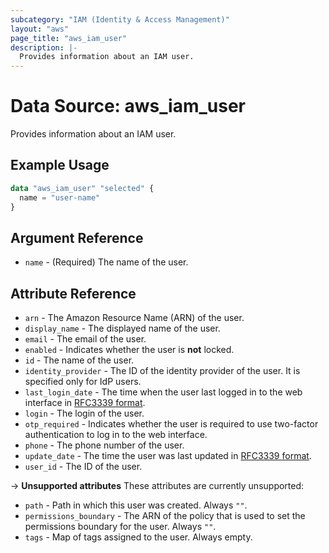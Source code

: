 ```yaml
---
subcategory: "IAM (Identity & Access Management)"
layout: "aws"
page_title: "aws_iam_user"
description: |-
  Provides information about an IAM user.
---
```


[RFC3339 format]: https://datatracker.ietf.org/doc/html/rfc3339#section-5.8

# Data Source: aws_iam_user

Provides information about an IAM user.

## Example Usage

```terraform
data "aws_iam_user" "selected" {
  name = "user-name"
}
```

## Argument Reference

* `name` - (Required) The name of the user.

## Attribute Reference

* `arn` - The Amazon Resource Name (ARN) of the user.
* `display_name` - The displayed name of the user.
* `email` - The email of the user.
* `enabled` - Indicates whether the user is **not** locked.
* `id` - The name of the user.
* `identity_provider` - The ID of the identity provider of the user. It is specified only for IdP users.
* `last_login_date` - The time when the user last logged in to the web interface in [RFC3339 format].
* `login` - The login of the user.
* `otp_required` -  Indicates whether the user is required to use two-factor authentication to log in to the web interface.
* `phone` - The phone number of the user.
* `update_date` - The time the user was last updated in [RFC3339 format].
* `user_id` - The ID of the user.

->  **Unsupported attributes**
These attributes are currently unsupported:

* `path` - Path in which this user was created. Always `""`.
* `permissions_boundary` - The ARN of the policy that is used to set the permissions boundary for the user. Always `""`.
* `tags` - Map of tags assigned to the user. Always empty.
